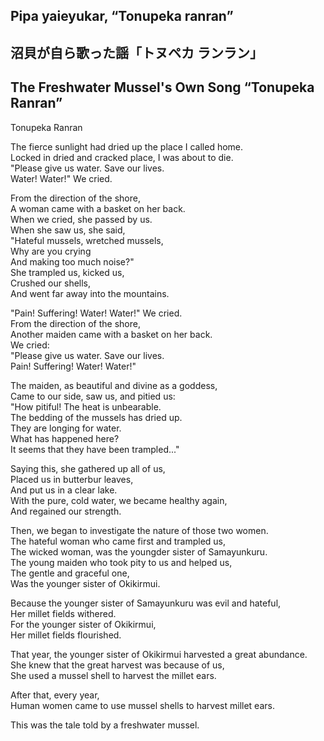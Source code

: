 ## Pipa yaieyukar, “Tonupeka ranran”   
## 沼貝が自ら歌った謡「トヌペカ ランラン」  
## The Freshwater Mussel's Own Song “Tonupeka Ranran”  
  
Tonupeka Ranran  
  
The fierce sunlight had dried up the place I called home.  
Locked in dried and cracked place, I was about to die.  
"Please give us water. Save our lives.  
Water! Water!" We cried.  
  
From the direction of the shore,  
A woman came with a basket on her back.  
When we cried, she passed by us.  
When she saw us, she said,  
"Hateful mussels, wretched mussels,   
Why are you crying  
And making too much noise?"  
She trampled us, kicked us,  
Crushed our shells,  
And went far away into the mountains.  
  
"Pain! Suffering! Water! Water!" We cried.  
From the direction of the shore,  
Another maiden came with a basket on her back.  
We cried:   
"Please give us water. Save our lives.    
Pain! Suffering! Water! Water!"  
  
The maiden, as beautiful and divine as a goddess,  
Came to our side, saw us, and pitied us:    
"How pitiful! The heat is unbearable.   
The bedding of the mussels has dried up.    
They are longing for water.  
What has happened here?  
It seems that they have been trampled..."  
  
Saying this, she gathered up all of us,  
Placed us in butterbur leaves,  
And put us in a clear lake.  
With the pure, cold water, we became healthy again,    
And regained our strength.  
  
Then, we began to investigate the nature of those two women.  
The hateful woman who came first and trampled us,  
The wicked woman, was the youngder sister of Samayunkuru.  
The young maiden who took pity to us and helped us,   
The gentle and graceful one,  
Was the younger sister of Okikirmui.  
  
Because the younger sister of Samayunkuru was evil and hateful,  
Her millet fields withered.  
For the younger sister of Okikirmui,  
Her millet fields flourished.  
  
That year, the younger sister of Okikirmui harvested a great abundance.  
She knew that the great harvest was because of us,  
She used a mussel shell to harvest the millet ears.  
  
After that, every year,   
Human women came to use mussel shells to harvest millet ears.  
  
This was the tale told by a freshwater mussel.